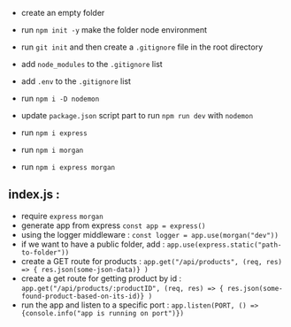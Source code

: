 - create an empty folder
- run `npm init -y` make the folder node environment
- run `git init` and then create a `.gitignore` file in the root directory
- add `node_modules` to the `.gitignore` list
- add `.env` to the `.gitignore` list

- run `npm i -D nodemon`
- update `package.json` script part to run `npm run dev` with `nodemon`
- run `npm i express`
- run `npm i morgan`
- run `npm i express morgan`

## index.js :

- require `express` `morgan`
- generate app from express `const app = express()`
- using the logger middleware : `const logger = app.use(morgan("dev"))`
- if we want to have a public folder, add : `app.use(express.static("path-to-folder"))`
- create a GET route for products :
  `app.get("/api/products", (req, res) => { res.json(some-json-data)} )`
- create a get route for getting product by id :
  `app.get("/api/products/:productID", (req, res) => { res.json(some-found-product-based-on-its-id)} )`
- run the app and listen to a specific port :
  `app.listen(PORT, () => {console.info("app is running on port")})`
